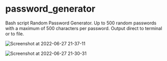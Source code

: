 # password_generator
Bash script Random Password Generator. Up to 500 random passwords with a maximum of 500 characters per password. 
Output direct to terminal or to file.

![Screenshot at 2022-06-27 21-37-11](https://user-images.githubusercontent.com/59056014/176021989-9cb7ebeb-d76c-4537-addb-3b838d4aae98.png)

![Screenshot at 2022-06-27 21-30-31](https://user-images.githubusercontent.com/59056014/176021771-36065f5d-b2a8-4b5d-b6c6-7e0305ede556.png)
